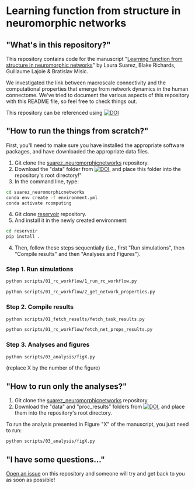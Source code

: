 # Learning function from structure in neuromorphic networks


## "What's in this repository?"

This repository contains code for the manuscript "[Learning function from structure in neuromorphic networks](https://www.biorxiv.org/content/10.1101/2020.11.10.350876v1)" by Laura Suarez, Blake Richards, Guillaume Lajoie & Bratislav Misic. 

We investigated the link between macroscale connectivity and the computational properties that emerge from network dynamics in the human connectome.
We've tried to document the various aspects of this repository with this README file, so feel free to check things out.

This repository can be referenced using [![DOI](https://zenodo.org/badge/DOI/10.5281/zenodo.4758300.svg)](https://doi.org/10.5281/zenodo.4758300)

## "How to run the things from scratch?"

First, you'll need to make sure you have installed the appropriate software packages, and have downloaded the appropriate data files. 

1. Git clone the [suarez_neuromorphicnetworks](https://github.com/estefanysuarez/neuromorphic-networks) repository.
2. Download the "data" folder from [![DOI](https://zenodo.org/badge/DOI/10.5281/zenodo.4757892.svg)](https://zenodo.org/record/4757892#.YJ1fQy-95QI), and place this folder into the repository's root directory!"
3. In the command line, type:

```bash
cd suarez_neuromorphicnetworks
conda env create -f environment.yml
conda activate rcomputing
```

4. Git clone [reservoir](https://github.com/estefanysuarez/reservoir.git) repository.
5. And install it in the newly created environment:
```bash
cd reservoir
pip install .
```

4. Then, follow these steps sequentially (i.e., first "Run simulations", then "Compile results" and then "Analyses and Figures"). 

### Step 1. Run simulations
```bash
python scripts/01_rc_workflow/1_run_rc_workflow.py

python scripts/01_rc_workflow/2_get_network_properties.py
```

### Step 2. Compile results
```bash
python scripts/01_fetch_results/fetch_task_results.py

python scripts/01_rc_workflow/fetch_net_props_results.py
```
### Step 3. Analyses and figures
```bash
python scripts/03_analysis/figX.py
```
(replace X by the number of the figure)

## "How to run only the analyses?"
1. Git clone the [suarez_neuromorphicnetworks](https://github.com/estefanysuarez/neuromorphic-networks) repository.
2. Download the "data" and "proc_results" folders from [![DOI](https://zenodo.org/badge/DOI/10.5281/zenodo.4757892.svg)](https://zenodo.org/record/4757892#.YJ1fQy-95QI), and place them into the repository's root directory.

To run the analysis presented in Figure "X" of the manuscript, you just need to run:

```bash
python scripts/03_analysis/figX.py
```

## "I have some questions..."

[Open an issue](https://github.com/estefanysuarez/neuromorphic-networks/issues) on this repository and someone will try and get back to you as soon as possible!

